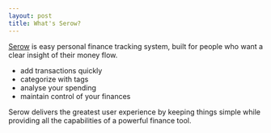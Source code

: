 ```yaml
---
layout: post
title: What's Serow?
---
```


[Serow](http://github.com/serow/serow) is easy personal finance tracking system, built for people who want a clear insight of their money flow.

 - add transactions quickly
 - categorize with tags
 - analyse your spending
 - maintain control of your finances

Serow delivers the greatest user experience by keeping things simple while providing all the capabilities of a powerful finance tool.